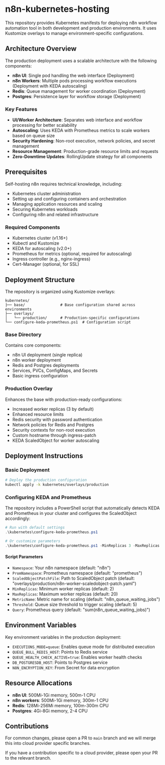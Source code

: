 # n8n-kubernetes-hosting

This repository provides Kubernetes manifests for deploying n8n workflow automation tool in both development and production environments. It uses Kustomize overlays to manage environment-specific configurations.

## Architecture Overview

The production deployment uses a scalable architecture with the following components:

* **n8n UI**: Single pod handling the web interface (Deployment)
* **n8n Workers**: Multiple pods processing workflow executions (Deployment with KEDA autoscaling)
* **Redis**: Queue management for worker coordination (Deployment)
* **Postgres**: Persistence layer for workflow storage (Deployment)

### Key Features

* **UI/Worker Architecture**: Separates web interface and workflow processing for better scalability
* **Autoscaling**: Uses KEDA with Prometheus metrics to scale workers based on queue size
* **Security Hardening**: Non-root execution, network policies, and secret management
* **Resource Management**: Production-grade resource limits and requests
* **Zero-Downtime Updates**: RollingUpdate strategy for all components

## Prerequisites

Self-hosting n8n requires technical knowledge, including:

* Kubernetes cluster administration
* Setting up and configuring containers and orchestration
* Managing application resources and scaling
* Securing Kubernetes workloads
* Configuring n8n and related infrastructure

### Required Components

* Kubernetes cluster (v1.16+)
* Kubectl and Kustomize
* KEDA for autoscaling (v2.0+)
* Prometheus for metrics (optional, required for autoscaling)
* Ingress controller (e.g., nginx-ingress)
* Cert-Manager (optional, for SSL)

## Deployment Structure

The repository is organized using Kustomize overlays:

```
kubernetes/
├── base/                # Base configuration shared across environments
├── overlays/
│   └── production/      # Production-specific configurations
└── configure-keda-prometheus.ps1  # Configuration script
```

### Base Directory

Contains core components:
* n8n UI deployment (single replica)
* n8n worker deployment
* Redis and Postgres deployments
* Services, PVCs, ConfigMaps, and Secrets
* Basic ingress configuration

### Production Overlay

Enhances the base with production-ready configurations:
* Increased worker replicas (3 by default)
* Enhanced resource limits
* Redis security with password authentication
* Network policies for Redis and Postgres
* Security contexts for non-root execution
* Custom hostname through ingress-patch
* KEDA ScaledObject for worker autoscaling

## Deployment Instructions

### Basic Deployment

```bash
# Deploy the production configuration
kubectl apply -k kubernetes/overlays/production
```

### Configuring KEDA and Prometheus

The repository includes a PowerShell script that automatically detects KEDA and Prometheus in your cluster and configures the ScaledObject accordingly:

```powershell
# Run with default settings
.\kubernetes\configure-keda-prometheus.ps1

# Or customize parameters
.\kubernetes\configure-keda-prometheus.ps1 -MinReplicas 3 -MaxReplicas 30 -Threshold 10
```

#### Script Parameters

* `Namespace`: Your n8n namespace (default: "n8n")
* `PromNamespace`: Prometheus namespace (default: "prometheus")
* `ScaledObjectPatchFile`: Path to ScaledObject patch (default: "overlays/production/n8n-worker-scaledobject-patch.yaml")
* `MinReplicas`: Minimum worker replicas (default: 2)
* `MaxReplicas`: Maximum worker replicas (default: 20)
* `MetricName`: Metric name for scaling (default: "n8n_queue_waiting_jobs")
* `Threshold`: Queue size threshold to trigger scaling (default: 5)
* `Query`: Prometheus query (default: "sum(n8n_queue_waiting_jobs)")

## Environment Variables

Key environment variables in the production deployment:

* `EXECUTIONS_MODE=queue`: Enables queue mode for distributed execution
* `QUEUE_BULL_REDIS_HOST`: Points to Redis service
* `QUEUE_HEALTH_CHECK_ACTIVE=true`: Enables worker health checks
* `DB_POSTGRESDB_HOST`: Points to Postgres service
* `N8N_ENCRYPTION_KEY`: From Secret for data encryption

## Resource Allocations

* **n8n UI**: 500Mi-1Gi memory, 500m-1 CPU
* **n8n workers**: 500Mi-1Gi memory, 300m-1 CPU
* **Redis**: 128Mi-256Mi memory, 100m-300m CPU
* **Postgres**: 4Gi-8Gi memory, 2-4 CPU

## Contributions

For common changes, please open a PR to `main` branch and we will merge this
into cloud provider specific branches.

If you have a contribution specific to a cloud provider, please open your PR to
the relevant branch.
